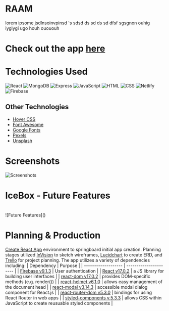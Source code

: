 # RAAM
lorem ipsome jsdlnsoinvpinsd 's sdsd ds  sd ds sd dfsf sgsgnon ouhig iygiygi ugo houh ouououh

# Check out the app **[here]()**

# Technologies Used
![React](https://img.shields.io/badge/React-20232A?style=for-the-badge&logo=react&logoColor=61DAFB)
![MongoDB](https://img.shields.io/badge/MongoDB-%234ea94b.svg?style=for-the-badge&logo=mongodb&logoColor=white)
![Express](https://img.shields.io/badge/Express.js-404D59?style=for-the-badge)
![JavaScript](https://img.shields.io/badge/JavaScript-F7DF1E?style=for-the-badge&logo=javascript&logoColor=black)
![HTML](https://img.shields.io/badge/HTML-239120?style=for-the-badge&logo=html5&logoColor=white)
![CSS](https://img.shields.io/badge/CSS-239120?&style=for-the-badge&logo=css3&logoColor=white)
![Netlify](https://img.shields.io/badge/Netlify-00C7B7?style=for-the-badge&logo=netlify&logoColor=white)
![Firebase](https://img.shields.io/badge/firebase-%23039BE5.svg?style=for-the-badge&logo=firebase)
## Other Technologies
- [Hover CSS](https://ianlunn.github.io/Hover)
- [Font Awesome](https://fontawesome.com)
- [Google Fonts](https://fonts.google.com/)
- [Pexels](https://www.pexels.com/)
- [Unsplash](https://unsplash.com/)

# Screenshots
![ Screenshots]()

# IceBox - Future Features 
<br>
![Future Features]()<br>


# Planning & Production
 [Create React App](https://reactjs.org/docs/create-a-new-react-app.html#create-react-app) environment to springboard initial app creation. Planning stages utilized [InVision](https://diana178050.invisionapp.com/freehand/Gifted-Wire-Frames-pu9As7Dmx) to sketch wireframes, [Lucidchart](https://lucid.app/lucidchart/b878e861-1182-49ac-877c-600350c0c60a/edit?viewport_loc=204%2C-67%2C1701%2C1483%2C0_0&invitationId=inv_6b4c5476-0028-4889-ba5a-72fe7f47e707) to create ERD, and [Trello](https://trello.com/b/JsfdVfSC/seir-project-3#) for project planning. The app utilizes a variety of dependencies including:
| Dependency | Purpose |
| ------------------- | ---------------------- |
| [Firebase v9.1.3](https://firebase.google.com) | User authentication |
| [React v17.0.2](https://reactjs.org/) | a JS library for building user interfaces |
| [react-dom v17.0.2](https://reactjs.org/docs/react-dom.html) | provides DOM-specific methods (e.g. render()) |
| [react-helmet v6.1.0](https://www.npmjs.com/package/react-helmet) | allows easy management of the document head |
| [react-modal v3.14.3](https://www.npmjs.com/package/react-modal) | accessible modal dialog component for React.js |
| [react-router-dom v5.3.0](https://www.npmjs.com/package/react-router-dom) | bindings for using React Router in web apps |
| [styled-components v.5.3.3](https://styled-components.com/) | allows CSS within JavaScript to create reusuable styled components |
